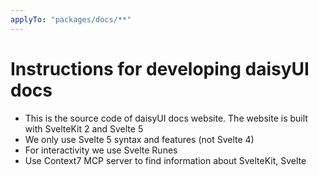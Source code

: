 ```yaml
---
applyTo: "packages/docs/**"
---
```


# Instructions for developing daisyUI docs

- This is the source code of daisyUI docs website. The website is built with SvelteKit 2 and Svelte 5
- We only use Svelte 5 syntax and features (not Svelte 4)
- For interactivity we use Svelte Runes
- Use Context7 MCP server to find information about SvelteKit, Svelte

